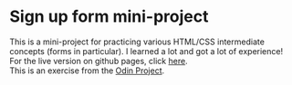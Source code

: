 # Sign up form mini-project
This is a mini-project for practicing various HTML/CSS intermediate concepts (forms in particular). I learned a lot and got a lot of experience!    
For the live version on github pages, click [here](https://yellowdragoon.github.io/sign-up-form/).  
This is an exercise from the [Odin Project](https://www.theodinproject.com/).
